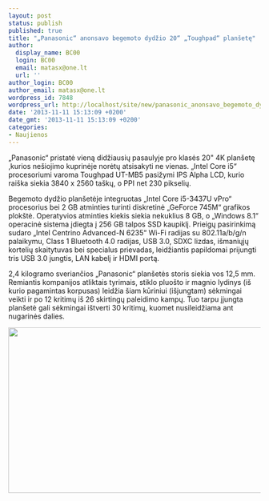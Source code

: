 ```yaml
---
layout: post
status: publish
published: true
title: "„Panasonic“ anonsavo begemoto dydžio 20“ „Toughpad“ planšetę"
author:
  display_name: BC00
  login: BC00
  email: matasx@one.lt
  url: ''
author_login: BC00
author_email: matasx@one.lt
wordpress_id: 7848
wordpress_url: http://localhost/site/new/panasonic_anonsavo_begemoto_dydzio_20_toughpad_plansete/
date: '2013-11-11 15:13:09 +0200'
date_gmt: '2013-11-11 15:13:09 +0200'
categories:
- Naujienos
---
```

<p>
	&bdquo;Panasonic&ldquo; pristatė vieną didžiausių pasaulyje pro klasės 20&quot; 4K plan&scaron;etę ,kurios ne&scaron;iojimo kuprinėje norėtų atsisakyti ne vienas. &bdquo;Intel Core i5&ldquo; procesoriumi varoma Toughpad UT-MB5 pasižymi IPS Alpha LCD, kurio rai&scaron;ka siekia 3840 x 2560 ta&scaron;kų, o PPI net 230 pikselių.</p>
<p>
	Begemoto dydžio plan&scaron;etėje integruotas &bdquo;Intel Core i5-3437U vPro&ldquo; procesorius bei 2 GB atminties turinti diskretinė &bdquo;GeForce 745M&ldquo; grafikos plok&scaron;tė. Operatyvios atminties kiekis siekia nekuklius 8 GB, o &bdquo;Windows 8.1&ldquo; operacinė sistema įdiegta į 256 GB talpos SSD kaupiklį. Prieigų pasirinkimą sudaro &bdquo;Intel Centrino Advanced-N 6235&ldquo; Wi-Fi radijas su 802.11a/b/g/n palaikymu, Class 1 Bluetooth 4.0 radijas, USB 3.0, SDXC lizdas, i&scaron;maniųjų kortelių skaitytuvas bei specialus prievadas, leidžiantis papildomai prijungti tris USB 3.0 jungtis, LAN kabelį ir HDMI portą.</p>
<p>
	2,4 kilogramo sveriančios &bdquo;Panasonic&ldquo; plan&scaron;etės storis siekia vos 12,5 mm. Remiantis kompanijos atliktais tyrimais, stiklo pluo&scaron;to ir magnio lydinys (i&scaron; kurio pagamintas korpusas) leidžia &scaron;iam kūriniui (i&scaron;jungtam) sėkmingai veikti ir po 12 kritimų i&scaron; 26 skirtingų paleidimo kampų. Tuo tarpu įjungta plan&scaron;etė gali sėkmingai i&scaron;tverti 30 kritimų, kuomet nusileidžiama ant nugarinės dalies.</p>
<p>
	<a href="http://technews.lt/userfiles/Panasonic_Toughpad_4K_UT-MB5_02.jpg"><img alt="" src="http://technews.lt/userfiles/Panasonic_Toughpad_4K_UT-MB5_02.jpg" style="width: 520px; height: 331px;" /></a></p>
